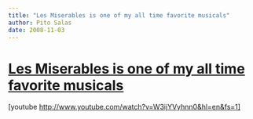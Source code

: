 ```yaml
---
title: "Les Miserables is one of my all time favorite musicals"
author: Pito Salas
date: 2008-11-03
---
```

# [Les Miserables is one of my all time favorite musicals](None)




[youtube http://www.youtube.com/watch?v=W3ijYVyhnn0&hl=en&fs=1]


